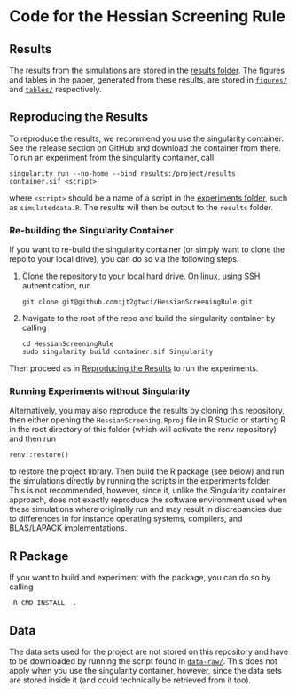 <!-- README.md is generated from README.Rmd. Please edit that file -->

# Code for the Hessian Screening Rule

<!-- badges: start -->
<!-- badges: end -->

## Results

The results from the simulations are stored in the [results
folder](results/). The figures and tables in the paper, generated from
these results, are stored in [`figures/`](figures/) and
[`tables/`](tables/) respectively.

## Reproducing the Results

To reproduce the results, we recommend you use the singularity
container. See the release section on GitHub and download the container
from there. To run an experiment from the singularity container, call

    singularity run --no-home --bind results:/project/results container.sif <script>

where `<script>` should be a name of a script in the [experiments
folder](experiments/), such as `simulateddata.R`. The results will then
be output to the `results` folder.

### Re-building the Singularity Container

If you want to re-build the singularity container (or simply want to
clone the repo to your local drive), you can do so via the following
steps.

1.  Clone the repository to your local hard drive. On linux, using SSH
    authentication, run

        git clone git@github.com:jt2gtwci/HessianScreeningRule.git

2.  Navigate to the root of the repo and build the singularity container
    by calling

        cd HessianScreeningRule
        sudo singularity build container.sif Singularity

Then proceed as in [Reproducing the Results](#reproducing-the-results)
to run the experiments.

### Running Experiments without Singularity

Alternatively, you may also reproduce the results by cloning this
repository, then either opening the `HessianScreening.Rproj` file in R
Studio or starting R in the root directory of this folder (which will
activate the renv repository) and then run

    renv::restore()

to restore the project library. Then build the R package (see below) and
run the simulations directly by running the scripts in the experiments
folder. This is not recommended, however, since it, unlike the
Singularity container approach, does not exactly reproduce the software
environment used when these simulations where originally run and may
result in discrepancies due to differences in for instance operating
systems, compilers, and BLAS/LAPACK implementations.

## R Package

If you want to build and experiment with the package, you can do so by
calling

     R CMD INSTALL  .

## Data

The data sets used for the project are not stored on this repository and
have to be downloaded by running the script found in
[`data-raw/`](data-raw/). This does not apply when you use the
singularity container, however, since the data sets are stored inside it
(and could technically be retrieved from it too).
